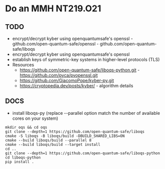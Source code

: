 # Do an MMH NT219.O21 
## TODO
- encrypt/decrypt kyber using openquantumsafe's openssl - github.com/open-quantum-safe/openssl - github.com/open-quantum-safe/liboqs
- encrypt/decrypt kyber using openquantumsafe's openssl 
- establish keys of symmetric-key systems in higher-level protocols (TLS)
- Resources
    <!--https://github.com/open-quantum-safe/openssl - https://github.com/open-quantum-safe/liboqs ` -->
    - https://github.com/open-quantum-safe/liboqs-python.git - https://github.com/pyca/pyopenssl.git
    - https://github.com/GiacomoPope/kyber-py.git
    - https://cryptopedia.dev/posts/kyber/ - algorithm details
## DOCS
- install liboqs-py (replace --parallel option match the number of available cores on your system)
``` shell
mkdir oqs && cd oqs
git clone --depth=1 https://github.com/open-quantum-safe/liboqs
cmake -S liboqs -B liboqs/build -DBUILD_SHARED_LIBS=ON
cmake --build liboqs/build --parallel 8
cmake --build liboqs/build --target install
cd ..
git clone --depth=1 https://github.com/open-quantum-safe/liboqs-python
cd liboqs-python
pip install .
```